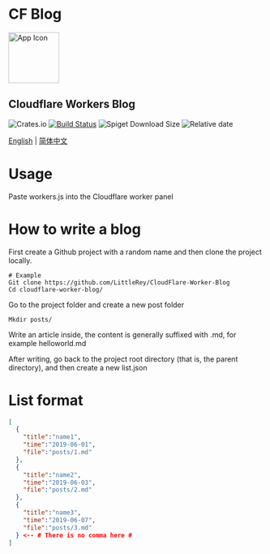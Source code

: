 # CF Blog

<a href="https://blog.buildtest.club/">
  <img src="https://secure.gravatar.com/avatar/" width="100" alt="App Icon" />
</a>

## Cloudflare Workers Blog
![Crates.io](https://img.shields.io/crates/l/rustc-serialize)
[![Build Status](https://travis-ci.org/agalwood/Motrix.svg?branch=master)](https://travis-ci.org/agalwood/Motrix)
![Spiget Download Size](https://img.shields.io/spiget/download-size/6)
![Relative date](https://img.shields.io/date/1571760039)


[English](./README.md) | [简体中文](./README-CN.md)
# Usage
Paste workers.js into the Cloudflare worker panel
# How to write a blog

First create a Github project with a random name and then clone the project locally.

```
# Example
Git clone https://github.com/LittleRey/CloudFlare-Worker-Blog
Cd cloudflare-worker-blog/
```

Go to the project folder and create a new post folder

```
Mkdir posts/
```

Write an article inside, the content is generally suffixed with .md, for example helloworld.md

After writing, go back to the project root directory (that is, the parent directory), and then create a new list.json
# List format
```json
[
  {
    "title":"name1",
    "time":"2019-06-01",
    "file":"posts/1.md"
  },
  {
    "title":"name2",
    "time":"2019-06-03",
    "file":"posts/2.md"
  },
  {
    "title":"name3",
    "time":"2019-06-07",
    "file":"posts/3.md"
  } <-- # There is no comma here #
]
```

